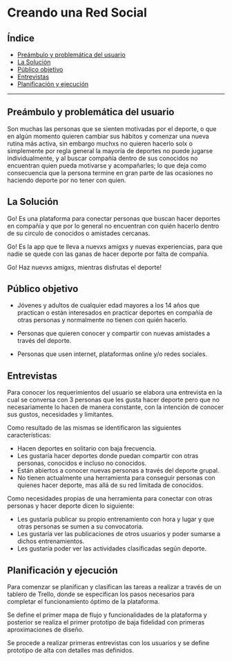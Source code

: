 # Creando una Red Social

## Índice

* [Preámbulo y problemática del usuario](#preámbulo-y-problemática-del-usuario)
* [La Solución](#la-solucion)
* [Público objetivo](#publico-objetivo)
* [Entrevistas](#entrevistas)
* [Planificación y ejecución](#planificacion-y-ejecucion)


***

## Preámbulo y problemática del usuario

Son muchas las personas que se sienten motivadas por el deporte, o que en algún momento quieren cambiar sus hábitos y comenzar una nueva rutina más activa, sin embargo muchxs no quieren hacerlo solx o simplemente por regla general la mayoría de deportes no puede jugarse individualmente, y al buscar compañía dentro de sus conocidos no encuentran quien pueda motivarse y acompañarles; lo que deja como consecuencia que la persona termine en gran parte de las ocasiones no haciendo deporte por no tener con quien.


## La Solución

Go! Es una plataforma para conectar personas que buscan hacer deportes en compañía y que por lo general no encuentran con quién hacerlo dentro de su circulo de conocidos o amistades cercanas. 

Go! Es la app que te lleva a nuevxs amigxs y nuevas experiencias, para que nadie se quede con las ganas de hacer deporte por falta de compañía.

Go! Haz nuevxs amigxs, mientras disfrutas el deporte!


## Público objetivo

- Jóvenes y adultos de cualquier edad mayores a los 14 años que practican o están interesados en practicar deportes en compañía de otras personas y normalmente no tienen con quién hacerlo.

- Personas que quieren conocer y compartir con nuevas amistades a través del deporte.

- Personas que usen internet, plataformas online y/o redes sociales.


## Entrevistas

Para conocer los requerimientos del usuario se elabora una entrevista en la cual se conversa con 3 personas que les gusta hacer deporte pero que no necesariamente lo hacen de manera constante, con la intención de conocer sus gustos, necesidades y limitantes.

Como resultado de las mismas se identificaron las siguientes características:

- Hacen deportes en solitario con baja frecuencia.
- Les gustaría hacer deportes donde puedan compartir con otras personas, conocidos e incluso no conocidos.
- Están abiertos a conocer nuevas personas a través del deporte grupal.
- No tienen actualmente una herramienta para conseguir personas con quienes hacer deporte, mas allá de su red limitada de conocidos.

Como necesidades propias de una herramienta para conectar con otras personas y hacer deporte dicen lo siguiente:

- Les gustaría publicar su propio entrenamiento con hora y lugar y que otras personas se sumen a su convocatoria.
- Les gustaría ver las publicaciones de otros usuarios y poder sumarse a dichos entrenamientos.
- Les gustaría poder ver las actividades clasificadas según deporte.


## Planificación y ejecución

Para comenzar se planifican y clasifican las tareas a realizar a través de un tablero de Trello, donde se especifican los pasos necesarios para completar el funcionamiento óptimo de la plataforma.

Se define el primer mapa de flujo y funcionalidades de la plataforma y posterior se realiza el primer prototipo de baja fidelidad con primeras aproximaciones de diseño.

Se procede a realizar primeras entrevistas con los usuarios y se define prototipo de alta con detalles mas definidos.
